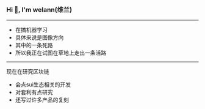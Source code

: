 ### Hi 👋, I'm welann(维兰)
---
+ 在搞机器学习
+ 具体来说是图像方向
+ 其中的一条死路
+ 所以我正在试图在草地上走出一条活路

---
现在在研究区块链
+ 会点sui生态相关的开发
+ 对套利有点研究
+ 还写过许多产品的复刻




